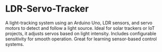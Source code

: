 # LDR-Servo-Tracker
A light-tracking system using an Arduino Uno, LDR sensors, and servo motors to detect and follow a light source. Ideal for solar trackers or IoT projects, it adjusts servos based on light intensity. Includes configurable sensitivity for smooth operation. Great for learning sensor-based control systems.
